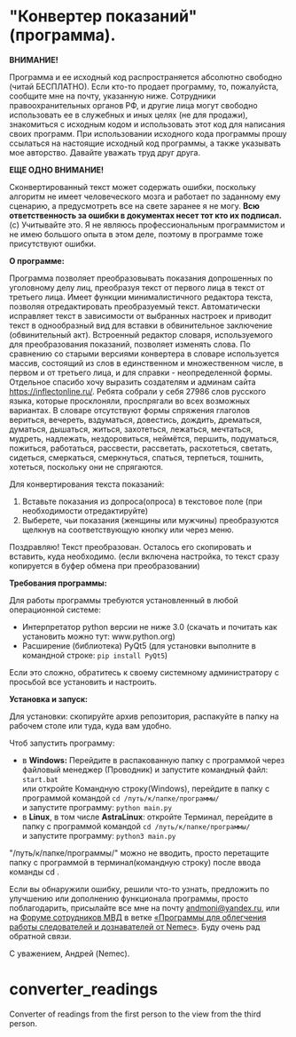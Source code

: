 # "<b>Конвертер показаний</b>" (программа).
<b>ВНИМАНИЕ!</b>

Программа и ее исходный код распространяется абсолютно свободно (читай БЕСПЛАТНО). Если кто-то продает программу, то, пожалуйста, сообщите мне на почту, указанную ниже. 
Сотрудники правоохранительных органов РФ, и другие лица могут свободно использовать ее в служебных и иных целях (не для продажи), знакомиться с исходным кодом и использовать этот код для написания своих программ. 
При использовании исходного кода программы прошу ссылаться на настоящие исходный код программы, а также указывать мое авторство. Давайте уважать труд друг друга.

<b>ЕЩЕ ОДНО ВНИМАНИЕ!</b> 

Сконвертированный текст может содержать ошибки, поскольку алгоритм не имеет человеческого мозга и работает по заданному ему сценарию, а предусмотреть все на свете заранее я не могу.
<b>Всю ответственность за ошибки в документах несет тот кто их подписал.</b>(c) Учитывайте это.
Я не являюсь профессиональным программистом и не имею большого опыта в этом деле, поэтому в программе тоже присутствуют ошибки. 

<b>О программе:</b>

Программа позволяет преобразовывать показания допрошенных по уголовному делу лиц, преобразуя текст от первого лица в текст от третьего лица. Имеет функции минималистичного редактора текста, позволяя отредактировать преобразуемый текст.
Автоматически исправляет текст в зависимости от выбранных настроек и приводит текст в однообразный вид для вставки в обвинительное заключение (обвинительный акт).
Встроенный редактор словаря, используемого для преобразования показаний, позволяет изменять слова. По сравнению со старыми версиями конвертера в словаре используется массив, состоящий из слов в единственном и множественном числе, в первом и от третьего лица, и для справки - неопределенной формы.
Отдельное спасибо хочу выразить создателям и админам сайта https://inflectonline.ru/. Ребята собрали у себя 27986 слов русского языка, которые просклоняли, проспрягали во всех возможных вариантах.
В словаре отсутствуют формы спряжения глаголов вериться, вечереть, вздуматься, довестись, дождить, дрематься, думаться, дышаться, житься, захотеться, лежаться, мечтаться, мудреть, надлежать, нездоровиться, неймётся, першить, подуматься, пожиться, работаться, рассвести, рассветать, расхотеться, светать, сидеться, смеркаться, смеркнуться, спаться, терпеться, тошнить, хотеться, поскольку они не спрягаются.

Для конвертирования текста показаний:
1. Вставьте показания из допроса(опроса) в текстовое поле (при необходимости отредактируйте)
2. Выберете, чьи показания (женщины или мужчины) преобразуются щелкнув на соответствующую кнопку или через меню.
<p>Поздравляю! Текст преобразован. Осталось его скопировать и вставить, куда необходимо.
(если включена настройка, то текст сразу копируется в буфер обмена при преобразовании)</p>

<b>Требования программы:</b>

Для работы программы требуются установленный в любой операционной системе:
  <ul>
    <li>Интерпретатор python версии не ниже 3.0 (скачать и почитать как установить можно тут: www.python.org)</li>
    <li>Расширение (библиотека) PyQt5 (для установки выполните в командной строке: <code>pip install PyQt5</code>)</li>
  </ul>
<p>Если это сложно, обратитесь к своему системному администратору с просьбой все установить и настроить.</p>

<b>Установка и запуск:</b>

Для установки: скопируйте архив репозитория, распакуйте в папку на рабочем столе или туда, куда вам удобно. 

Чтоб запустить программу: 
<ul>
    <li>в <b>Windows:</b> Перейдите в распакованную папку с программой через файловый менеджер (Проводник) и запустите командный файл: <code>start.bat</code> <br>
или откройте Командную строку(Windows), перейдите в папку с программой командой <code>cd /путь/к/папке/программы/</code> <br>и запустите программу: <code>python main.py</code></li>
    <li>в <b>Linux</b>, в том числе <b>AstraLinux</b>: откройте Терминал, перейдите в папку с программой командой <code>cd /путь/к/папке/программы/</code> <br>и запустите программу: <code>python3 main.py</code></li>
  </ul>
"/путь/к/папке/программы/" можно не вводить, просто перетащите папку с программой в терминал(командную строку) после ввода команды cd .

Если вы обнаружили ошибку, решили что-то узнать, предложить по улучшению или дополнению функционала программы, просто поблагодарить, присылайте все мне на почту andmoni@yandex.ru,
или на <a href="police-russia.ru">Форуме сотрудников МВД</a> в ветке <a href="https://www.police-russia.ru/showthread.php?t=97532">«Программы для облегчения работы следователей и дознавателей от Nemec»</a>. 
Буду очень рад обратной связи.

С уважением, Андрей (Nemec).


# converter_readings
Converter of readings from the first person to the view from the third person.

